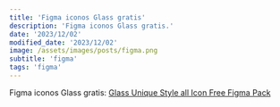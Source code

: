 ```yaml
---
title: 'Figma iconos Glass gratis'
description: 'Figma iconos Glass gratis.'
date: '2023/12/02'
modified_date: '2023/12/02'
image: /assets/images/posts/figma.png
subtitle: 'figma'
tags: 'figma'
---
```


Figma iconos Glass gratis: [Glass Unique Style all Icon Free Figma Pack](https://www.figma.com/community/file/1308813494362999353)
